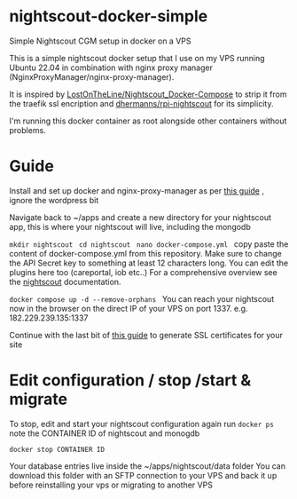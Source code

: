 # nightscout-docker-simple
Simple Nightscout CGM setup in docker on a VPS

This is a simple nightscout docker setup that I use on my VPS running Ubuntu 22.04 in combination with nginx proxy manager (NginxProxyManager/nginx-proxy-manager).

It is inspired by [LostOnTheLine/Nightscout_Docker-Compose](https://github.com/LostOnTheLine/Nightscout_Docker-Compose) to strip it from the traefik ssl encription and [dhermanns/rpi-nightscout](https://github.com/dhermanns/rpi-nightscout) for its simplicity.

I'm running this docker container as root alongside other containers without problems.

# Guide

Install and set up docker and nginx-proxy-manager as per [this guide](https://medium.com/@jmpinney/multiple-wordpress-sites-on-one-server-with-docker-6fb53adc4bfe) , ignore the wordpress bit 

Navigate back to ~/apps and create a new directory for your nightscout app, this is where your nightscout will live, including the mongodb

`mkdir nightscout
`
`cd nightscout
`
`nano docker-compose.yml
`
copy paste the content of docker-compose.yml from this repository. Make sure to change the API Secret key to something at least 12 characters long. You can edit the plugins here too (careportal, iob etc..) For a comprehensive overview see the [nightscout](https://nightscout.github.io/) documentation.

`docker compose up -d --remove-orphans
`
You can reach your nightscout now in the browser on the direct IP of your VPS on port 1337. e.g. 182.229.239.135:1337

Continue with the last bit of [this guide](https://medium.com/@jmpinney/multiple-wordpress-sites-on-one-server-with-docker-6fb53adc4bfe) to generate SSL certificates for your site


# Edit configuration / stop /start & migrate

To stop, edit and start your nightscout configuration again run
`docker ps
`
note the CONTAINER ID of nightscout and monogdb

`docker stop CONTAINER ID
`

Your database entries live inside the ~/apps/nightscout/data folder
You can download this folder with an SFTP connection to your VPS and back it up before reinstalling your vps or migrating to another VPS



